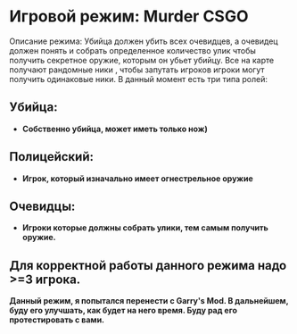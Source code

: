 # Игровой режим: Murder CSGO
Описание режима: Убийца должен убить всех очевидцев, а очевидец должен понять и собрать определенное количество улик чтобы
получить секретное оружие, которым он убьет убийцу.
Все на карте получают рандомные ники , чтобы запутать игроков игроки могут получить одинаковые ники.
В данный момент есть три типа ролей:

## Убийца: 
* **Собственно убийца, может иметь только нож)**
## Полицейский: 
* **Игрок, который изначально имеет огнестрельное оружие**
## Очевидцы: 
* **Игроки которые должны собрать улики, тем самым получить оружие.**

## Для корректной работы данного режима надо >=3 игрока.

**Данный режим, я попытался перенести с Garry's Mod.
В дальнейшем, буду его улучшать, как будет на него время.
Буду рад его протестировать с вами.**
